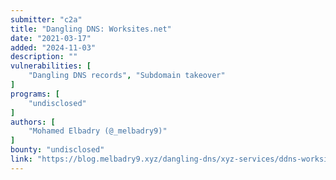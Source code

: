 ```yaml
---
submitter: "c2a"
title: "Dangling DNS: Worksites.net"
date: "2021-03-17"
added: "2024-11-03"
description: ""
vulnerabilities: [
    "Dangling DNS records", "Subdomain takeover"
]
programs: [
    "undisclosed"
]
authors: [
    "Mohamed Elbadry (@_melbadry9)"
]
bounty: "undisclosed"
link: "https://blog.melbadry9.xyz/dangling-dns/xyz-services/ddns-worksites"
---
```




